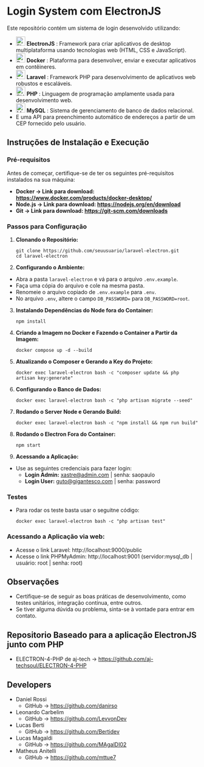 # Login System com ElectronJS

Este repositório contém um sistema de login desenvolvido utilizando:
- <img src="https://static-00.iconduck.com/assets.00/electron-icon-472x512-8swdbwbh.png" alt="ElectronJS" width="24" height="24"> **ElectronJS** : Framework para criar aplicativos de desktop multiplataforma usando tecnologias web (HTML, CSS e JavaScript).
- <img src="https://static-00.iconduck.com/assets.00/docker-icon-icon-2048x1479-cres2he9.png" alt="Docker" width="24" height="24"> **Docker** : Plataforma para desenvolver, enviar e executar aplicativos em contêineres.
- <img src="https://static-00.iconduck.com/assets.00/laravel-icon-497x512-uwybstke.png" alt="Laravel" width="24" height="24"> **Laravel** : Framework PHP para desenvolvimento de aplicativos web robustos e escaláveis.
- <img src="https://cdn-icons-png.flaticon.com/512/5968/5968332.png" alt="PHP" width="24" height="24"> **PHP** : Linguagem de programação amplamente usada para desenvolvimento web.
- <img src="https://www.svgrepo.com/show/303251/mysql-logo.svg" alt="MySQL" width="24" height="24"> **MySQL** : Sistema de gerenciamento de banco de dados relacional.
- E uma API para preenchimento automático de endereços a partir de um CEP fornecido pelo usuário.



## Instruções de Instalação e Execução

### Pré-requisitos

Antes de começar, certifique-se de ter os seguintes pré-requisitos instalados na sua máquina:

- **Docker -> Link para download: https://www.docker.com/products/docker-desktop/** 
- **Node.js -> Link para download: https://nodejs.org/en/download**
- **Git -> Link para download: https://git-scm.com/downloads**

### Passos para Configuração

1. **Clonando o Repositório:**
   ```
   git clone https://github.com/seuusuario/laravel-electron.git
   cd laravel-electron
   ```


2. **Configurando o Ambiente:**

- Abra a pasta `laravel-electron` e vá para o arquivo `.env.example`.
- Faça uma cópia do arquivo e cole na mesma pasta.
- Renomeie o arquivo copiado de `.env.example` para `.env`.
- No arquivo `.env`, altere o campo `DB_PASSWORD=` para `DB_PASSWORD=root`.

3. **Instalando Dependências do Node fora do Container:**
   ```
   npm install
   ```

4. **Criando a Imagem no Docker e Fazendo o Container a Partir da Imagem:**
   ```
   docker compose up -d --build
   ```

5. **Atualizando o Composer e Gerando a Key do Projeto:**
   ```
   docker exec laravel-electron bash -c "composer update && php artisan key:generate"
   ```

6. **Configurando o Banco de Dados:**
   ```
   docker exec laravel-electron bash -c "php artisan migrate --seed"
   ```

7. **Rodando o Server Node e Gerando Build:**
   ```
   docker exec laravel-electron bash -c "npm install && npm run build"
   ```

8. **Rodando o Electron Fora do Container:**
   ```
   npm start
   ```


9. **Acessando a Aplicação:**

- Use as seguintes credenciais para fazer login:
  - **Login Admin:** xastre@admin.com | senha: saopaulo
  - **Login User:** guto@gigantesco.com | senha: password

### Testes
- Para rodar os teste basta usar o seguitne código:
   ```
   docker exec laravel-electron bash -c "php artisan test"
   ```

### Acessando a Aplicação via web:
- Acesse o link Laravel: http://localhost:9000/public
- Acesse o link PHPMyAdmin: http://localhost:9001 (servidor:mysql_db | usuário: root | senha: root)

## Observações

- Certifique-se de seguir as boas práticas de desenvolvimento, como testes unitários, integração contínua, entre outros.
- Se tiver alguma dúvida ou problema, sinta-se à vontade para entrar em contato.

## Repositorio Baseado para a aplicação ElectronJS junto com PHP
   - ELECTRON-4-PHP de aj-tech -> https://github.com/aj-techsoul/ELECTRON-4-PHP

## Developers
   - Daniel Rossi
     - GitHub -> https://github.com/danirso
   - Leonardo Carbelim
     - GitHub ->  https://github.com/LevvonDev
   - Lucas Berti
     - GitHub -> https://github.com/Bertidev
   - Lucas Magaldi
     - GitHub -> https://github.com/MAgalDI02
   - Matheus Anitelli
     - GitHub -> https://github.com/mttue7

